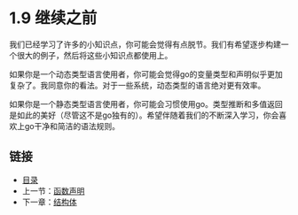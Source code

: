 # 1.9 继续之前

我们已经学习了许多的小知识点，你可能会觉得有点脱节。我们有希望逐步构建一个很大的例子，然后将这些小知识点都使用上。

如果你是一个动态类型语言使用者，你可能会觉得go的变量类型和声明似乎更加复杂了。我同意你的看法。对于一些系统，动态类型的语言绝对更有效率。

如果你是一个静态类型语言使用者，你可能会习惯使用go。类型推断和多值返回是如此的美好（尽管这不是go独有的）。希望伴随着我们的不断深入学习，你会喜欢上go干净和简洁的语法规则。

## 链接

- [目录](directory.md)
- 上一节：[函数声明](1.8.md)
- 下一章：[结构体](2.0.md)